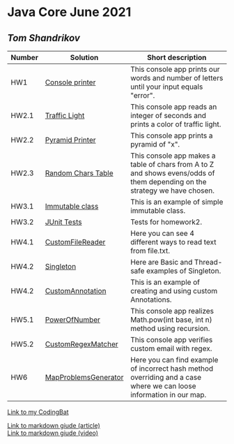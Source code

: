 # Java Core June 2021

## *Tom Shandrikov*

| Number | Solution  | Short description
| --- | --- | --- |
| HW1 | [Console printer](./src/main/java/homework_1) | This console app prints our words and number of letters until your input equals "error". |
| HW2.1 | [Traffic Light](./src/main/java/homework_2/traffic_light) | This console app reads an integer of seconds and prints a color of traffic light.|
| HW2.2 | [Pyramid Printer](./src/main/java/homework_2/pyramid_printer) | This console app prints a pyramid of "x". |
| HW2.3 | [Random Chars Table](./src/main/java/homework_2/random_chars_table) | This console app makes a table of chars from A to Z and shows evens/odds of them depending on the strategy we have chosen.  |
| HW3.1 | [Immutable class](./src/main/java/homework_3) | This is an example of simple immutable class.  |
| HW3.2 | [JUnit Tests](./src/test/java/homework_2) | Tests for homework2.  |
| HW4.1 | [CustomFileReader](./src/main/java/homework_4/customFileReader) | Here you can see 4 different ways to read text from file.txt.  |
| HW4.2 | [Singleton](./src/main/java/homework_4/singleton) | Here are Basic and Thread-safe examples of Singleton.  |
| HW4.2 | [CustomAnnotation](./src/main/java/homework_4/customAnnotation) | This is an example of creating and using custom Annotations.  |
| HW5.1 | [PowerOfNumber](./src/main/java/homework_5/powerOfNumber) | This console app realizes Math.pow(int base, int n) method using recursion.  |
| HW5.2 | [CustomRegexMatcher](./src/main/java/homework_5/customRegexMatcher) | This console app verifies custom email with regex.   |
| HW6 | [MapProblemsGenerator](./src/main/java/homework_6/mapProblemsGenerator) | Here you can find example of incorrect hash method overriding and a case where we can loose information in our map.  |

[Link to my CodingBat](https://codingbat.com/done?user=ashandrikov@gmail.com&tag=8115696431)

[Link to markdown giude (article)](https://github.com/adam-p/markdown-here/wiki/Markdown-Cheatsheet) <br/>
[Link to markdown giude (video)](https://www.youtube.com/watch?v=FFBTGdEMrQ4)

